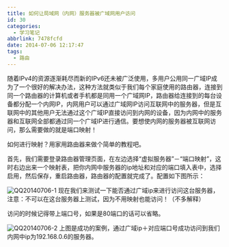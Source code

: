 ```yaml
---
title: 如何让局域网（内网）服务器被广域网用户访问
id: 30
categories:
  - 学习笔记
abbrlink: 7478fcfd
date: 2014-07-06 12:17:47
tags:
  - 路由
---
```


随着IPv4的资源逐渐耗尽而新的IPv6还未被广泛使用，多用户公用同一广域IP成为了一个很好的解决办法，这种方法就类似于我们每个家庭使用的路由器，连接到同一个路由器的计算机或者手机都是同用一个广域网IP，路由器给连接到的每台设备都分配一个内网IP，内网用户可以通过广域网IP访问互联网中的服务器，但是互联网中的其他用户无法通过这个广域IP直接访问到内网的设备，因为内网中的服务器和互联网全部都通过同一个广域IP进行通信。要想使内网的服务器被互联网访问，那么需要做的就是端口映射！

如何进行映射？用家用路由器来做个简单的教程吧。

首先，我们需要登录路由器管理页面，在左边选择“虚拟服务器”－“端口映射”，这时右边出来一个映射表，把你内网中服务器的ip地址和对应的端口填入表中，选择启用，然后保存，重启路由器，路由器的配置就完成了。配置如下图所示：

![QQ20140706-1](https://i.loli.net/2017/08/01/598080b880884.png)
现在我们来测试一下能否通过广域ip来进行访问这台服务器，注意：不可以在这台服务器上测试，因为不用映射也能访问！（不多解释）

访问的时候记得带上端口号，如果是80端口的话可以省略。

![QQ20140706-2](https://i.loli.net/2017/08/01/5980814c62b64.png)
上图是成功的案例，通过广域ip＋对应端口号成功访问到我们内网中ip为192.168.0.6的服务器。